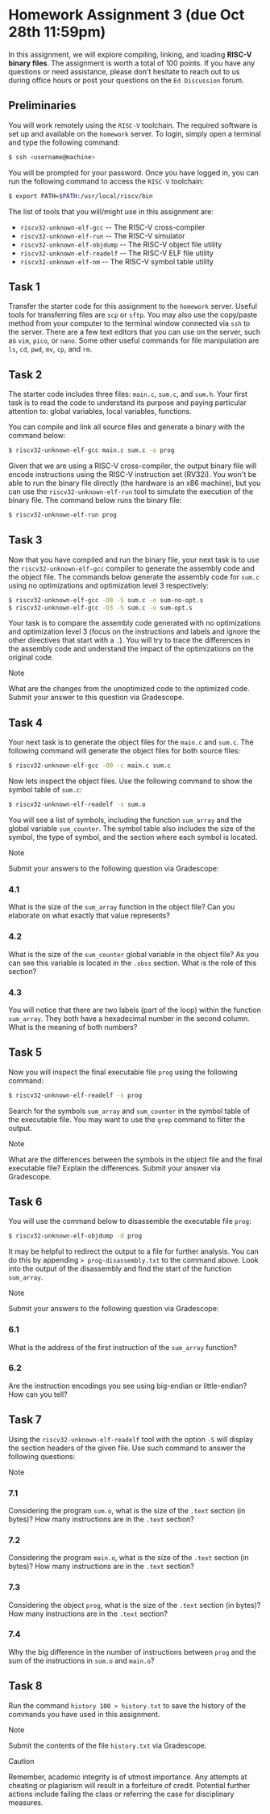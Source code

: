 # Homework Assignment 3 (due Oct 28th 11:59pm)

In this assignment, we will explore compiling, linking, and loading **RISC-V binary files**. 
The assignment is worth a total of 100 points.  If you have any questions or need 
assistance, please don't hesitate to reach out to us during office hours or post 
your questions on the `Ed Discussion` forum.

## Preliminaries

You will work remotely using the `RISC-V` toolchain.  The required software is
set up and available on the `homework` server. To login, simply open a 
terminal and type the following command:

```bash
$ ssh <username@machine>
```

You will be prompted for your password.  Once you have logged in, you can
run the following command to access the `RISC-V` toolchain:

```bash
$ export PATH=$PATH:/usr/local/riscv/bin
```

The list of tools that you will/might use in this assignment are:

- `riscv32-unknown-elf-gcc` -- The RISC-V cross-compiler
- `riscv32-unknown-elf-run` -- The RISC-V simulator
- `riscv32-unknown-elf-objdump` -- The RISC-V object file utility
- `riscv32-unknown-elf-readelf` -- The RISC-V ELF file utility
- `riscv32-unknown-elf-nm` -- The RISC-V symbol table utility

## Task 1

Transfer the starter code for this assignment to the `homework` server.
Useful tools for transferring files are `scp` or `sftp`.  You may also
use the copy/paste method from your computer to the terminal window
connected via `ssh` to the server.  There are a few text editors that
you can use on the server, such as `vim`, `pico`, or `nano`. Some other
useful commands for file manipulation are `ls`, `cd`, `pwd`, `mv`, 
`cp`, and `rm`.

## Task 2

The starter code includes three files: `main.c`, `sum.c`, and `sum.h`.
Your first task is to read the code to understand its purpose and 
paying particular attention to: global variables, local variables, 
functions.

You can compile and link all source files and generate a binary
 with the command below:

```bash
$ riscv32-unknown-elf-gcc main.c sum.c -o prog
```

Given that we are using a RISC-V cross-compiler, the output binary
file will encode instructions using the RISC-V instruction set (RV32i).
You won't be able to run the binary file directly (the hardware is 
an x86 machine), but you can use the `riscv32-unknown-elf-run` tool 
to simulate the execution of the binary file.  The command below
runs the binary file:

```bash
$ riscv32-unknown-elf-run prog
```

## Task 3

Now that you have compiled and run the binary file, your next task is to
use the `riscv32-unknown-elf-gcc` compiler to generate the assembly code
and the object file.  The commands below generate the assembly code for 
`sum.c` using no optimizations and optimization level 3 respectively: 

```bash
$ riscv32-unknown-elf-gcc -O0 -S sum.c -o sum-no-opt.s
$ riscv32-unknown-elf-gcc -O3 -S sum.c -o sum-opt.s
```

Your task is to compare the assembly code generated with no optimizations
and optimization level 3 (focus on the instructions and labels and ignore 
the other directives that start with a `.`).  You will try to trace the 
differences in the assembly code and understand the impact of the 
optimizations on the original code. 

>[!Note]
> What are the changes from the unoptimized code to the optimized code.
> Submit your answer to this question via Gradescope.

## Task 4

Your next task is to generate the object files for the `main.c` and `sum.c`.
The following command will generate the object files for both source files:

```bash
$ riscv32-unknown-elf-gcc -O0 -c main.c sum.c
```
Now lets inspect the object files.  Use the following command to show the
symbol table of `sum.c`:

```bash
$ riscv32-unknown-elf-readelf -s sum.o
``` 

You will see a list of symbols, including the function `sum_array` and the global
variable `sum_counter`.  The symbol table also includes the size of the symbol,
the type of symbol, and the section where each symbol is located.

>[!Note]
> Submit your answers to the following question via Gradescope: 
>
> ### 4.1
> What is the size of the `sum_array` function in the object file? Can you elaborate
> on what exactly that value represents?
>
> ### 4.2
> What is the size of the `sum_counter` global variable in the object file? As you 
> can see this variable is located in the `.sbss` section.  What is the role of
> this section?
>
> ### 4.3
> You will notice that there are two labels (part of the loop) within the function
> `sum_array`.  They both have a hexadecimal number in the second column.  What is 
> the meaning of both numbers?

## Task 5

Now you will inspect the final executable file `prog` using the following command:

```bash
$ riscv32-unknown-elf-readelf -s prog
```

Search for the symbols `sum_array` and `sum_counter` in the symbol table of the
executable file.  You may want to use the `grep` command to filter the output.

>[!Note]
> What are the differences between the symbols in the object file and the 
> final executable file?  Explain the differences.  Submit your answer 
> via Gradescope.

## Task 6

You will use the command below to disassemble the executable file `prog`:

```bash
$ riscv32-unknown-elf-objdump -d prog
```

It may be helpful to redirect the output to a file for further analysis.
You can do this by appending `> prog-disassembly.txt` to the command above.
Look into the output of the disassembly and find the start of the function 
`sum_array`.  

>[!Note]
> Submit your answers to the following question via Gradescope: 
>
> ### 6.1
> What is the address of the first instruction of the `sum_array` function?
> 
> ### 6.2
> Are the instruction encodings you see using big-endian or little-endian?
> How can you tell?

## Task 7

Using the `riscv32-unknown-elf-readelf` tool with the option `-S` will 
display the section headers of the given file.  Use such command to
answer the following questions:

>[!Note]
> 
> ### 7.1
> Considering the program `sum.o`, what is the size of the `.text` section
> (in bytes)?  How many instructions are in the `.text` section?
> 
> ### 7.2
> Considering the program `main.o`, what is the size of the `.text` section
> (in bytes)?  How many instructions are in the `.text` section?
> 
> ### 7.3
> Considering the object `prog`, what is the size of the `.text` section
> (in bytes)?  How many instructions are in the `.text` section?
> 
> ### 7.4
> Why the big difference in the number of instructions between `prog` and
> the sum of the instructions in `sum.o` and `main.o`?

## Task 8
Run the command `history 100 > history.txt` to save the history of the commands
you have used in this assignment.

>[!Note]
> Submit the contents of the file `history.txt` via Gradescope.

> [!CAUTION]
> Remember, academic integrity is of utmost importance.  Any attempts at
> cheating or plagiarism will result in a forfeiture of credit.  Potential
> further actions include failing the class or referring the case for
> disciplinary measures.
